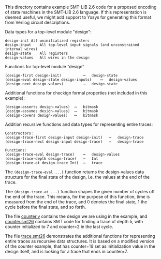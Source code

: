 This directory contains example SMT-LIB 2.6 code for a proposed encoding of state machines in
the SMT-LIB 2.6 language. If this representation is deemed useful, we might add support to
Yosys for generating this format from Verilog circuit descriptions.

Data types for a top-level module "design":

```
design-init	All uninitialized registers
design-input	All top-level input signals (and unconstrained internal wires)
design-state	All registers
design-values	All wires in the design
```

Functions for top-level module “design”

```
(design-first design-init)			⟶	design-state
(design-eval design-state design-inputs)	⟶	design-values
(design-next design-values)			⟶	design-state
```

Additional functions for checkign formal properties (not included in this example):

```
(design-asserts design-values)	⟶	bitmask
(design-assumes design-values)	⟶	bitmask
(design-covers design-values)	⟶	bitmask
```

Addition recursive functions and data types for representing entire traces:

```
Constructors:
(design-trace-first design-input design-init)	⟶	design-trace
(design-trace-next design-input design-trace)	⟶	design-trace

Functions:
(design-trace-eval design-trace)	⟶	design-values
(design-trace-depth design-trace)	⟶	Int
(design-trace-at design-trace Int)	⟶	trace
```

The ``(design-trace-eval ...)`` function returns the design-values data
structure for the final state of the design, i.e. the values at the end of the
trace.

The ``(design-trace-at ...)`` function shapes the given number of cycles off
the end of the trace. This means, for the purpose of this function, time is
measured from the end of the trace, and 0 denotes the final state, 1 the cycle
before the final state, and so forth.

The file [counter.v](counter.v) contains the design we are using in the example,
and [counter.smt26](counter.smt26) contains SMT code for finding a trace of depth 5,
with counter initialized to 7 and counter=2 in the last cycle.

The file [trace.smt26](trace.smt26) demonstrates the additional functions for
representing entire traces as recursive data structures. It is based on a modified
version of the counter example, that has counter=16 set as initialization value
in the design itself, and is looking for a trace that ends in counter=7.
